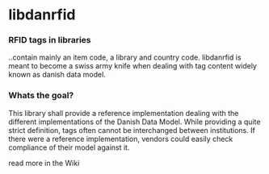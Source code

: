 # libdanrfid
### RFID tags in libraries  
..contain mainly an item code, a library and country code. libdanrfid is meant to become a swiss army knife when dealing with tag content widely known as danish data model.

### Whats the goal?

This library shall provide a reference implementation dealing with the different implementations of the Danish Data Model. While providing a quite strict definition, tags often cannot be interchanged between institutions. If there were a reference implementation, vendors could easily check compliance of their model against it.

read more in the Wiki
